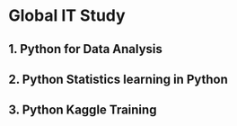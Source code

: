 # Global IT Study

## 1. Python for Data Analysis

## 2. Python Statistics learning in Python

## 3. Python Kaggle Training

